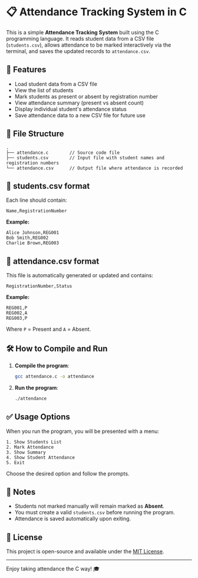 
# 📋 Attendance Tracking System in C

This is a simple **Attendance Tracking System** built using the C programming language. It reads student data from a CSV file (`students.csv`), allows attendance to be marked interactively via the terminal, and saves the updated records to `attendance.csv`.

## 🚀 Features

- Load student data from a CSV file
- View the list of students
- Mark students as present or absent by registration number
- View attendance summary (present vs absent count)
- Display individual student's attendance status
- Save attendance data to a new CSV file for future use

## 📂 File Structure

```
.
├── attendance.c        // Source code file
├── students.csv        // Input file with student names and registration numbers
└── attendance.csv      // Output file where attendance is recorded
```

## 📄 students.csv format

Each line should contain:
```
Name,RegistrationNumber
```

**Example:**
```
Alice Johnson,REG001
Bob Smith,REG002
Charlie Brown,REG003
```

## 📄 attendance.csv format

This file is automatically generated or updated and contains:
```
RegistrationNumber,Status
```

**Example:**
```
REG001,P
REG002,A
REG003,P
```

Where `P` = Present and `A` = Absent.

## 🛠️ How to Compile and Run

1. **Compile the program**:
   ```bash
   gcc attendance.c -o attendance
   ```

2. **Run the program**:
   ```bash
   ./attendance
   ```

## ✅ Usage Options

When you run the program, you will be presented with a menu:
```
1. Show Students List
2. Mark Attendance
3. Show Summary
4. Show Student Attendance
5. Exit
```

Choose the desired option and follow the prompts.

## 📌 Notes

- Students not marked manually will remain marked as **Absent**.
- You must create a valid `students.csv` before running the program.
- Attendance is saved automatically upon exiting.

## 📃 License

This project is open-source and available under the [MIT License](https://opensource.org/licenses/MIT).

---

Enjoy taking attendance the C way! 🎓

